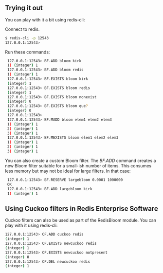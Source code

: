 ## Trying it out

You can play with it a bit using redis-cli:

Connect to redis.

```sh
$ redis-cli -p 12543
127.0.0.1:12543>
```

Run these commands:

```sh
 127.0.0.1:12543> BF.ADD bloom kirk
 1) (integer) 1
 127.0.0.1:12543> BF.ADD bloom redis
 1) (integer) 1
 127.0.0.1:12543> BF.EXISTS bloom kirk
 (integer) 1
 127.0.0.1:12543> BF.EXISTS bloom redis
 (integer) 1
 127.0.0.1:12543> BF.EXISTS bloom nonexist
 (integer) 0
 127.0.0.1:12543> BF.EXISTS bloom que?
 (integer) 0
 127.0.0.1:12543>
 127.0.0.1:12543> BF.MADD bloom elem1 elem2 elem3
 1) (integer) 1
 2) (integer) 1
 3) (integer) 1
 127.0.0.1:12543> BF.MEXISTS bloom elem1 elem2 elem3
 1) (integer) 1
 2) (integer) 1
 3) (integer) 1
```

You can also create a custom Bloom filter. The *BF.ADD* command creates
a new Bloom filter suitable for a small-ish number of items. This
consumes less memory but may not be ideal for large filters. In that
case:

```sh
 127.0.0.1:12543> BF.RESERVE largebloom 0.0001 1000000
 OK
 127.0.0.1:12543> BF.ADD largebloom kirk
 1) (integer) 1
```

## Using Cuckoo filters in Redis Enterprise Software

Cuckoo filters can also be used as part of the RedisBloom module.
You can play with it using redis-cli:

```sh
127.0.0.1:12543> CF.ADD cuckoo redis
(integer) 1
127.0.0.1:12543> CF.EXISTS newcuckoo redis
(integer) 1
127.0.0.1:12543> CF.EXISTS newcuckoo notpresent
(integer) 0
127.0.0.1:12543> CF.DEL newcuckoo redis
(integer) 1
```